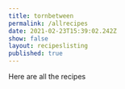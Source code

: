 ```yaml
---
title: tornbetween
permalink: /allrecipes
date: 2021-02-23T15:39:02.242Z
show: false
layout: recipeslisting
published: true
---
```

Here are all the recipes